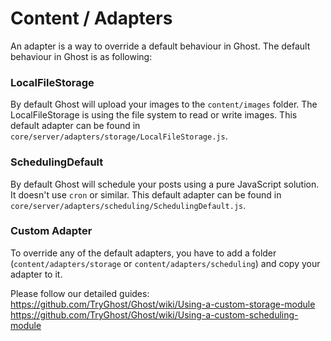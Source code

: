 # Content / Adapters


An adapter is a way to override a default behaviour in Ghost.
The default behaviour in Ghost is as following:

### LocalFileStorage
By default Ghost will upload your images to the `content/images` folder.
The LocalFileStorage is using the file system to read or write images.
This default adapter can be found in `core/server/adapters/storage/LocalFileStorage.js`.

### SchedulingDefault
By default Ghost will schedule your posts using a pure JavaScript solution.
It doesn't use `cron` or similar.
This default adapter can be found in `core/server/adapters/scheduling/SchedulingDefault.js`.

### Custom Adapter
To override any of the default adapters, you have to add a folder (`content/adapters/storage` or `content/adapters/scheduling`) and copy your adapter to it. 

Please follow our detailed guides:
https://github.com/TryGhost/Ghost/wiki/Using-a-custom-storage-module
https://github.com/TryGhost/Ghost/wiki/Using-a-custom-scheduling-module

